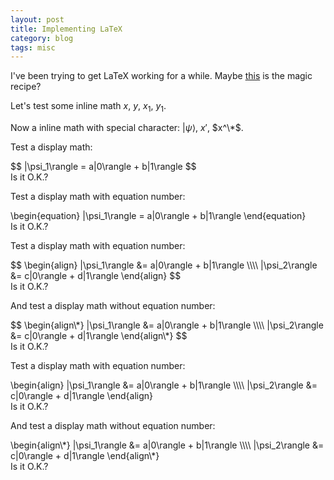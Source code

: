 ```yaml
---
layout: post
title: Implementing LaTeX
category: blog
tags: misc
---
```


I've been trying to get LaTeX working for a while. Maybe [this](http://haixing-hu.github.io/programming/2013/09/20/how-to-use-mathjax-in-jekyll-generated-github-pages/) is the magic recipe?

Let's test some inline math $x$, $y$, $x_1$, $y_1$.

Now a inline math with special character: <span>$|\psi\rangle$, $x'$, $x^\*$</span>.

Test a display math:
<div>$$ |\psi_1\rangle = a|0\rangle + b|1\rangle $$</div>
Is it O.K.?

Test a display math with equation number:
<div>\begin{equation}
   |\psi_1\rangle = a|0\rangle + b|1\rangle
\end{equation}</div>
Is it O.K.?

Test a display math with equation number:
<div>$$
  \begin{align}
    |\psi_1\rangle &= a|0\rangle + b|1\rangle \\\\
    |\psi_2\rangle &= c|0\rangle + d|1\rangle
  \end{align}
$$</div>
Is it O.K.?

And test a display math without equation number:
<div>$$
  \begin{align\*}
    |\psi_1\rangle &= a|0\rangle + b|1\rangle \\\\
    |\psi_2\rangle &= c|0\rangle + d|1\rangle
  \end{align\*}
$$</div>
Is it O.K.?

Test a display math with equation number:
<div>\begin{align}
    |\psi_1\rangle &= a|0\rangle + b|1\rangle \\\\
    |\psi_2\rangle &= c|0\rangle + d|1\rangle
\end{align}</div>
Is it O.K.?

And test a display math without equation number:
<div>\begin{align\*}
    |\psi_1\rangle &= a|0\rangle + b|1\rangle \\\\
    |\psi_2\rangle &= c|0\rangle + d|1\rangle
\end{align\*}</div>
Is it O.K.?